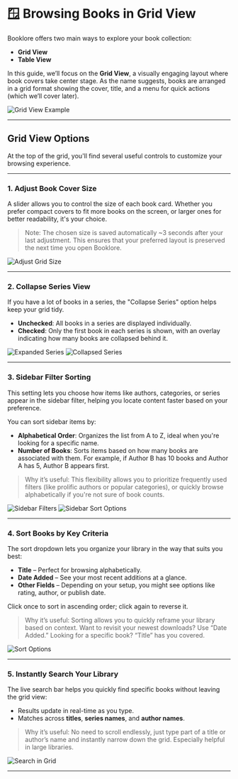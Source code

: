 # 🪟 Browsing Books in Grid View

Booklore offers two main ways to explore your book collection:

- **Grid View**
- **Table View**

In this guide, we’ll focus on the **Grid View**, a visually engaging layout where book covers take center stage. As the name suggests, books are arranged in a grid format showing the cover, title, and a menu for quick actions (which we’ll cover later).

![Grid View Example](/img/grid/grid-1.jpg)

---

## Grid View Options

At the top of the grid, you'll find several useful controls to customize your browsing experience.

---

### 1. Adjust Book Cover Size

A slider allows you to control the size of each book card. Whether you prefer compact covers to fit more books on the screen, or larger ones for better readability, it's your choice.

> Note: The chosen size is saved automatically ~3 seconds after your last adjustment. This ensures that your preferred layout is preserved the next time you open Booklore.

![Adjust Grid Size](/img/grid/grid-2.jpg)

---

### 2. Collapse Series View

If you have a lot of books in a series, the "Collapse Series" option helps keep your grid tidy.

- **Unchecked**: All books in a series are displayed individually.
- **Checked**: Only the first book in each series is shown, with an overlay indicating how many books are collapsed behind it.

![Expanded Series](/img/grid/grid-3.jpg)
![Collapsed Series](/img/grid/grid-4.jpg)

---

### 3. Sidebar Filter Sorting

This setting lets you choose how items like authors, categories, or series appear in the sidebar filter, helping you locate content faster based on your preference.

You can sort sidebar items by:

- **Alphabetical Order**: Organizes the list from A to Z, ideal when you're looking for a specific name.
- **Number of Books**: Sorts items based on how many books are associated with them. For example, if Author B has 10 books and Author A has 5, Author B appears first.

> Why it’s useful: This flexibility allows you to prioritize frequently used filters (like prolific authors or popular categories), or quickly browse alphabetically if you're not sure of book counts.

![Sidebar Filters](/img/grid/grid-5.jpg)
![Sidebar Sort Options](/img/grid/grid-6.jpg)

---

### 4. Sort Books by Key Criteria

The sort dropdown lets you organize your library in the way that suits you best:

- **Title** – Perfect for browsing alphabetically.
- **Date Added** – See your most recent additions at a glance.
- **Other Fields** – Depending on your setup, you might see options like rating, author, or publish date.

Click once to sort in ascending order; click again to reverse it.

> Why it’s useful: Sorting allows you to quickly reframe your library based on context. Want to revisit your newest downloads? Use “Date Added.” Looking for a specific book? “Title” has you covered.

![Sort Options](/img/grid/grid-7.jpg)

---

### 5. Instantly Search Your Library

The live search bar helps you quickly find specific books without leaving the grid view:

- Results update in real-time as you type.
- Matches across **titles**, **series names**, and **author names**.

> Why it’s useful: No need to scroll endlessly, just type part of a title or author’s name and instantly narrow down the grid. Especially helpful in large libraries.

![Search in Grid](/img/grid/grid-8.jpg)

---